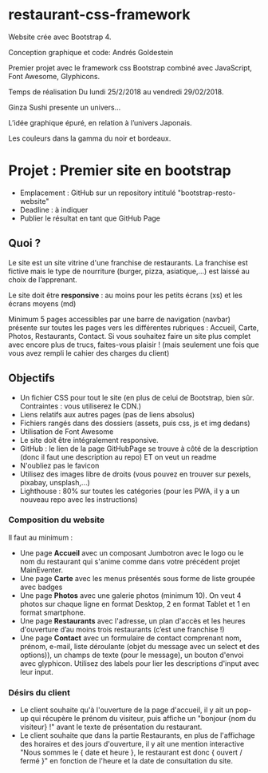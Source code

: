 # restaurant-css-framework


Website crée avec Bootstrap 4.

Conception graphique et code: Andrés Goldestein

Premier projet avec le framework css Bootstrap combiné avec JavaScript, Font Awesome, Glyphicons.

Temps de réalisation
Du lundi 25/2/2018 au vendredi 29/02/2018.

Ginza Sushi presente un univers...

L’idée graphique épuré, en relation à l’univers Japonais.

Les couleurs dans la gamma du noir et bordeaux.



# Projet : Premier site en bootstrap

- Emplacement : GitHub sur un repository intitulé "bootstrap-resto-website"
- Deadline : à indiquer
- Publier le résultat en tant que GitHub Page


## Quoi ?

Le site est un site vitrine d'une franchise de restaurants. La franchise est fictive mais le type de nourriture (burger, pizza, asiatique,...) est laissé au choix de l’apprenant.

Le site doit être **responsive** : au moins pour les petits écrans (xs) et les écrans moyens (md)

Minimum 5 pages accessibles par une barre de navigation (navbar) présente sur toutes les pages vers les différentes rubriques : Accueil, Carte, Photos, Restaurants, Contact.
Si vous souhaitez faire un site plus complet avec encore plus de trucs, faites-vous plaisir ! (mais seulement une fois que vous avez rempli le cahier des charges du client)

## Objectifs 
- Un fichier CSS pour tout le site (en plus de celui de Bootstrap, bien sûr. Contraintes : vous utiliserez le CDN.)
- Liens relatifs aux autres pages (pas de liens absolus)
- Fichiers rangés dans des dossiers (assets, puis css, js et img dedans)
- Utilisation de Font Awesome
- Le site doit être intégralement responsive.
- GitHub : le lien de la page GitHubPage se trouve à côté de la description (donc il faut une description au repo) ET on veut un readme
- N'oubliez pas le favicon
- Utilisez des images libre de droits (vous pouvez en trouver sur pexels, pixabay, unsplash,...)
- Lighthouse : 80% sur toutes les catégories (pour les PWA, il y a un nouveau repo avec les instructions)

### Composition du website
Il faut au minimum :
- Une page **Accueil** avec un composant Jumbotron avec le logo ou le nom du restaurant qui s'anime comme dans votre précédent projet MainEventer.
- Une page **Carte** avec les menus présentés sous forme de liste groupée avec badges
- Une page **Photos** avec une galerie photos (minimum 10). On veut 4 photos sur chaque ligne en format Desktop, 2 en format Tablet et 1 en format smartphone.
- Une page **Restaurants** avec l'adresse, un plan d'accès et les heures d'ouverture d’au moins trois restaurants (c’est une franchise !)
- Une page **Contact** avec un formulaire de contact comprenant nom, prénom, e-mail, liste déroulante (objet du message avec un select et des options)), un champs de texte (pour le message), un bouton d'envoi avec glyphicon. Utilisez des labels pour lier les descriptions d'input avec leur input.


### Désirs du client

- Le client souhaite qu'à l'ouverture de la page d'accueil, il y ait un pop-up qui récupère le prénom du visiteur, puis affiche un "bonjour {nom du visiteur} !" avant le texte de présentation du restaurant.
- Le client souhaite que dans la partie Restaurants, en plus de l'affichage des horaires et des jours d'ouverture, il y ait une mention interactive "Nous sommes le { date et heure }, le restaurant est donc { ouvert / fermé }" en fonction de l'heure et la date de consultation du site.
